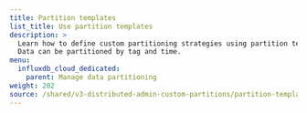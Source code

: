 ```yaml
---
title: Partition templates
list_title: Use partition templates
description: >
  Learn how to define custom partitioning strategies using partition templates.
  Data can be partitioned by tag and time.
menu:
  influxdb_cloud_dedicated:
    parent: Manage data partitioning
weight: 202
source: /shared/v3-distributed-admin-custom-partitions/partition-templates.md
---
```


<!-- 
The content of this page is at /content/shared/v3-distributed-admin-custom-partitions/_partition-templates.md
-->
